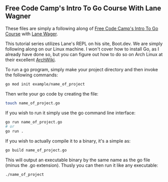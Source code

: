 ## Free Code Camp's Intro To Go Course With Lane Wagner

These files are simply a following along of [Free Code Camp's Intro To Go Course](https://www.youtube.com/watch?v=un6ZyFkqFKo&pp=ygUaZnJlZSBjb2RlIGNhbXAgaW50cm8gdG8gZ28%3D) with [Lane Wager](https://github.com/wagslane).

This tutorial series utilizes Lane's REPL on his site, Boot.dev. We are simply
following along on our Linux machine. I won't cover how to install Go, as I
already have done so, but you can figure out how to do so on Arch Linux at their
excellent [ArchWiki](https://wiki.archlinux.org/title/Go).

To run a go program, simply make your project directory and then invoke the
following commands:

```bash
go mod init example/name_of_project
```

Then write your go code by creating the file:

```bash
touch name_of_project.go
```

If you wish to run it simply use the go command line interface:

```bash
go run name_of_project.go
# or
go run .
```

If you wish to actually compile it to a binary, it's a simple as:

```bash
go build name_of_project.go
```

This will output an executable binary by the same name as the go file (minus the
.go extension). Thusly you can then run it like any executable:

```bash
./name_of_project
```
